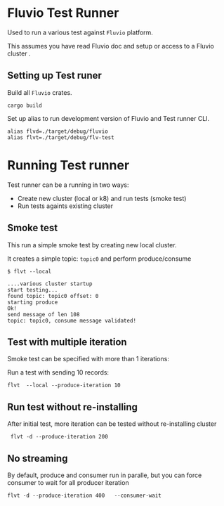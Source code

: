 # Fluvio Test Runner

Used to run a various test against `Fluvio` platform.

This assumes you have read Fluvio doc and setup or access to a Fluvio cluster .



## Setting up Test runer

Build all `Fluvio` crates. 

```
cargo build
```

Set up alias to run development version of Fluvio and Test runner CLI.

```
alias flvd=./target/debug/fluvio
alias flvt=./target/debug/flv-test

```


# Running Test runner

Test runner can be a running in two ways:
- Create new cluster (local or k8) and run tests (smoke test)
- Run tests againts existing cluster


## Smoke test

This run a simple smoke test by creating new local cluster.

It creates a simple topic: `topic0` and perform produce/consume 

```
$ flvt --local

....various cluster startup
start testing...
found topic: topic0 offset: 0
starting produce
Ok!
send message of len 108
topic: topic0, consume message validated!
```

## Test with multiple iteration

Smoke test can be specified with more than 1 iterations:

Run a test with sending 10 records:

```
flvt  --local --produce-iteration 10
```

## Run test without re-installing

After initial test, more iteration can be tested without re-installing cluster

```
 flvt -d --produce-iteration 200
```

## No streaming

By default, produce and consumer run in paralle, but you can force consumer to wait for all producer iteration

```
flvt -d --produce-iteration 400   --consumer-wait
```
